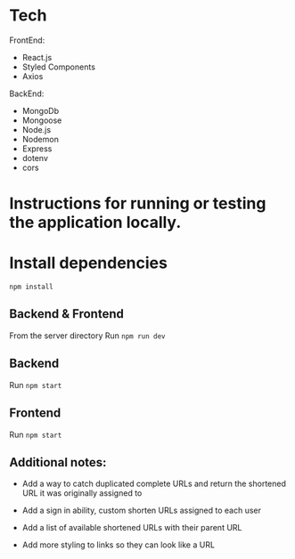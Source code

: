 # Tech

FrontEnd:

- React.js
- Styled Components
- Axios

BackEnd:

- MongoDb
- Mongoose
- Node.js
- Nodemon
- Express
- dotenv
- cors

# Instructions for running or testing the application locally.

# Install dependencies

`npm install`

## Backend & Frontend
From the server directory
Run `npm run dev`

## Backend
Run `npm start`

## Frontend
Run `npm start`

## Additional notes:

- Add a way to catch duplicated complete URLs and return the shortened URL it was originally assigned to

- Add a sign in ability, custom shorten URLs assigned to each user

- Add a list of available shortened URLs with their parent URL

- Add more styling to links so they can look like a URL
